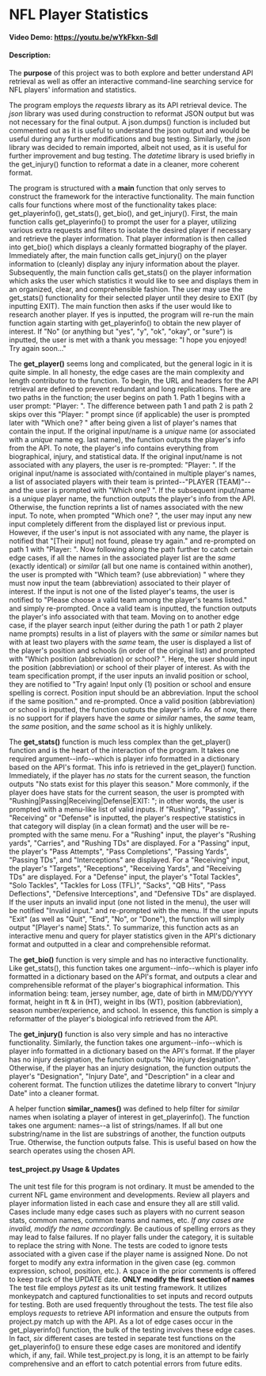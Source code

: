 # NFL Player Statistics
#### Video Demo: https://youtu.be/wYkFkxn-SdI
#### Description:
The **purpose** of this project was to both explore and better understand API retrieval as well as offer an interactive command-line searching service for NFL players' information and statistics. 

The program employs the _requests_ library as its API retrieval device. The _json_ library was used during construction to reformat JSON output but was not necessary for the final output. A json.dumps() function is included but commented out as it is useful to understand the json output and would be useful during any further modifications and bug testing. Similarly, the _json_ library was decided to remain imported, albeit not used, as it is useful for further improvement and bug testing. The _datetime_ library is used briefly in the get_injury() function to reformat a date in a cleaner, more coherent format.

The program is structured with a **main** function that only serves to construct the framework for the interactive functionality. The main function calls four functions where most of the functionality takes place: get_playerinfo(), get_stats(), get_bio(), and get_injury(). First, the main function calls get_playerinfo() to prompt the user for a player, utilizing various extra requests and filters to isolate the desired player if necessary and retrieve the player information. That player information is then called into get_bio() which displays a cleanly formatted biography of the player. Immediately after, the main function calls get_injury() on the player information to (cleanly) display any injury information about the player. Subsequently, the main function calls get_stats() on the player information which asks the user which statistics it would like to see and displays them in an organized, clear, and comprehensible fashion. The user may use the get_stats() functionality for their selected player until they desire to EXIT (by inputting EXIT). The main function then asks if the user would like to research another player. If yes is inputted, the program will re-run the main function again starting with get_playerinfo() to obtain the new player of interest. If "No" (or anything but "yes", "y", "ok", "okay", or "sure") is inputted, the user is met with a thank you message: "I hope you enjoyed! Try again soon..."

The **get_player()** seems long and complicated, but the general logic in it is quite simple. In all honesty, the edge cases are the main complexity and length contributor to the function. 
To begin, the URL and headers for the API retrieval are defined to prevent redundant and long replications. There are two paths in the function; the user begins on path 1. Path 1 begins with a user prompt: "Player: ". The difference between path 1 and path 2 is path 2 skips over this "Player: " prompt since (if applicable) the user is prompted later with "Which one? " after being given a list of player's names that contain the input. If the original input/name is a _unique_ name (or associated with a _unique_ name eg. last name), the function outputs the player's info from the API. To note, the player's info contains everything from biographical, injury, and statistical data. If the original input/name is not associated with any players, the user is re-prompted: "Player: ". If the original input/name is associated with/contained in multiple player's names, a list of associated players with their team is printed--"PLAYER (TEAM)"--and the user is prompted with "Which one? ". If the subsequent input/name is a _unique_ player name, the function outputs the player's info from the API. Otherwise, the function reprints a list of names associated with the new input. To note, when prompted "Which one? ", the user may input any new input completely different from the displayed list or previous input. However, if the user's input is not associated with any name, the player is notified that "[Their input] not found, please try again." and re-prompted on path 1 with "Player: ". 
Now following along the path further to catch certain edge cases, if all the names in the associated player list are the _same_ (exactly identical) or _similar_ (all but one name is contained within another), the user is prompted with "Which team? (use abbreviation) " where they must now input the team (abbreviation) associated to their player of interest. If the input is not one of the listed player's teams, the user is notified to "Please choose a valid team among the player's teams listed." and simply re-prompted. Once a valid team is inputted, the function outputs the player's info associated with that team.
Moving on to another edge case, if the player search input (either during the path 1 or path 2 player name prompts) results in a list of players with the _same_ or _similar_ names but with at least two players with the _same_ team, the user is displayed a list of the player's position and schools (in order of the original list) and prompted with "Which position (abbreviation) or school? ". Here, the user should input the position (abbreviation) or school of their player of interest. As with the team specification prompt, if the user inputs an invalid position or school, they are notified to "Try again! Input only (1) position or school and ensure spelling is correct. Position input should be an abbreviation. Input the school if the same position." and re-prompted. Once a valid position (abbreviation) or school is inputted, the function outputs the player's info.
As of now, there is no support for if players have the _same_ or _similar_ names, the _same_ team, the _same_ position, and the _same_ school as it is highly unlikely.

The **get_stats()** function is much less complex than the get_player() function and is the heart of the interaction of the program. It takes one required argument--info--which is player info formatted in a dictionary based on the API's format. This info is retrieved in the get_player() function.
Immediately, if the player has _no_ stats for the current season, the function outputs "No stats exist for this player this season." More commonly, if the player does have stats for the current season, the user is prompted with "Rushing|Passing|Receiving|Defense|EXIT: "; in other words, the user is prompted with a menu-like list of valid inputs. If "Rushing", "Passing", "Receiving" or "Defense" is inputted, the player's respective statistics in that category will display (in a clean format) and the user will be re-prompted with the same menu. For a "Rushing" input, the player's "Rushing yards", "Carries", and "Rushing TDs" are displayed. For a "Passing" input, the player's "Pass Attempts", "Pass Completions", "Passing Yards", "Passing TDs", and "Interceptions" are displayed. For a "Receiving" input, the player's "Targets", "Receptions", "Receiving Yards", and "Receiving TDs" are displayed. For a "Defense" input, the player's "Total Tackles", "Solo Tackles", "Tackles for Loss (TFL)", "Sacks", "QB Hits", "Pass Deflections", "Defensive Interceptions", and "Defensive TDs" are displayed. If the user inputs an invalid input (one not listed in the menu), the user will be notified "Invalid input." and re-prompted with the menu. If the user inputs "Exit" (as well as "Quit", "End", "No", or "Done"), the function will simply output "[Player's name] Stats.". 
To summarize, this function acts as an interactive menu and query for player statistics given in the API's dictionary format and outputted in a clear and comprehensible reformat.

The **get_bio()** function is very simple and has no interactive functionality.
Like get_stats(), this function takes one argument--info--which is player info formatted in a dictionary based on the API's format, and outputs a clear and comprehensible reformat of the player's biographical information. This information being: team, jersey number, age, date of birth in MM/DD/YYYY format, height in ft & in (HT), weight in lbs (WT), position (abbreviation), season number/experience, and school.
In essence, this function is simply a reformatter of the player's biological info retrieved from the API. 

The **get_injury()** function is also very simple and has no interactive functionality.
Similarly, the function takes one argument--info--which is player info formatted in a dictionary based on the API's format. If the player has no injury designation, the function outputs "No injury designation". Otherwise, if the player has an injury designation, the function outputs the player's "Designation", "Injury Date", and "Description" in a clear and coherent format. The function utilizes the datetime library to convert "Injury Date" into a cleaner format.

A helper function **similar_names()** was defined to help filter for _similar_ names when isolating a player of interest in get_playerinfo(). The function takes one argument: names--a list of strings/names. If all but one substring/name in the list are substrings of another, the function outputs True. Otherwise, the function outputs false. This is useful based on how the search operates using the chosen API.

#### test_project.py Usage & Updates
The unit test file for this program is not ordinary. It must be amended to the current NFL game environment and developments. Review all players and player information listed in each case and ensure they all are still valid. Cases include many edge cases such as players with no current season stats, common names, common teams and names, etc. _If any cases are invalid, modify the name accordingly._ Be cautious of spelling errors as they may lead to false failures. If no player falls under the category, it is suitable to replace the string with None. The tests are coded to ignore tests associated with a given case if the player name is assigned None. Do not forget to modify any extra information in the given case (eg. common expression, school, position, etc.). A space in the prior comments is offered to keep track of the UPDATE date. **ONLY modify the first section of names**
The test file employs _pytest_ as its unit testing framework. It utilizes monkeypatch and captured functionalities to set inputs and record outputs for testing. Both are used frequently throughout the tests. The test file also employs _requests_ to retrieve API information and ensure the outputs from project.py match up with the API.
As a lot of edge cases occur in the get_playerinfo() function, the bulk of the testing involves these edge cases. In fact, _six_ different cases are tested in separate test functions on the get_playerinfo() to ensure these edge cases are monitored and identify which, if any, fail.
While test_project.py is long, it is an attempt to be fairly comprehensive and an effort to catch potential errors from future edits.